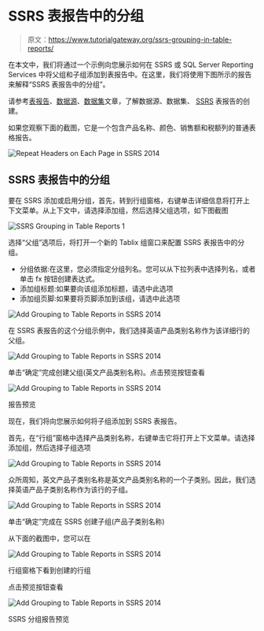 # SSRS 表报告中的分组

> 原文：<https://www.tutorialgateway.org/ssrs-grouping-in-table-reports/>

在本文中，我们将通过一个示例向您展示如何在 SSRS 或 SQL Server Reporting Services 中将父组和子组添加到表报告中。在这里，我们将使用下图所示的报告来解释“SSRS 表报告中的分组”。

请参考[表报告](https://www.tutorialgateway.org/ssrs-table-report/)、[数据源](https://www.tutorialgateway.org/ssrs-shared-data-source/)、[数据集](https://www.tutorialgateway.org/shared-dataset-in-ssrs/)文章，了解数据源、数据集、 [SSRS](https://www.tutorialgateway.org/ssrs/) 表报告的创建。

如果您观察下面的截图，它是一个包含产品名称、颜色、销售额和税额列的普通表格报告。

![Repeat Headers on Each Page in SSRS 2014](img/a5fcfc1e56310ae1245e3bdf8d61c1d2.png)

## SSRS 表报告中的分组

要在 SSRS 添加或启用分组，首先，转到行组窗格，右键单击详细信息将打开上下文菜单。从上下文中，请选择添加组，然后选择父组选项，如下图截图

![SSRS Grouping in Table Reports 1](img/22dc291b283182554058f28bf1f05fec.png)

选择“父组”选项后，将打开一个新的 Tablix 组窗口来配置 SSRS 表报告中的分组。

*   分组依据:在这里，您必须指定分组列名。您可以从下拉列表中选择列名，或者单击 fx 按钮创建表达式。
*   添加组标题:如果要向该组添加标题，请选中此选项
*   添加组页脚:如果要将页脚添加到该组，请选中此选项

![Add Grouping to Table Reports in SSRS 2014](img/e04663899a2b26f7e4df364938776640.png)

在 SSRS 表报告的这个分组示例中，我们选择英语产品类别名称作为该详细行的父组。

![Add Grouping to Table Reports in SSRS 2014](img/12ae33e9469e5496045ce05058837ab6.png)

单击“确定”完成创建父组(英文产品类别名称)。点击预览按钮查看

![Add Grouping to Table Reports in SSRS 2014](img/6e21d825292b19c1ac6ecac9d39ffe94.png)

报告预览

现在，我们将向您展示如何将子组添加到 SSRS 表报告。

首先，在“行组”窗格中选择产品类别名称，右键单击它将打开上下文菜单。请选择添加组，然后选择子组选项

![Add Grouping to Table Reports in SSRS 2014](img/49be38e7a67dd8c7090cc659272cdbd9.png)

众所周知，英文产品子类别名称是英文产品类别名称的一个子类别。因此，我们选择英语产品子类别名称作为该行的子组。

![Add Grouping to Table Reports in SSRS 2014](img/0c3417549438f22c3606d6d2145a8389.png)

单击“确定”完成在 SSRS 创建子组(产品子类别名称)

从下面的截图中，您可以在

![Add Grouping to Table Reports in SSRS 2014](img/112bb37ae337bc5ab8c47dc757629eb8.png)

行组窗格下看到创建的行组

点击预览按钮查看

![Add Grouping to Table Reports in SSRS 2014](img/904f4e9b82730a6a42661cf20d7a5950.png)

SSRS 分组报告预览